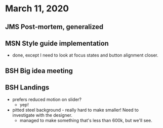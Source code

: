 # March 11, 2020

## JMS Post-mortem, generalized

## MSN Style guide implementation
- done, except I need to look at focus states and button alignment closer. 

## BSH Big idea meeting

## BSH Landings
- prefers reduced motion on slider?
  - yep!
- pitted steel background - really hard to make smaller! Need to investigate with the designer. 
  - managed to make something that's less than 600k, but we'll see. 